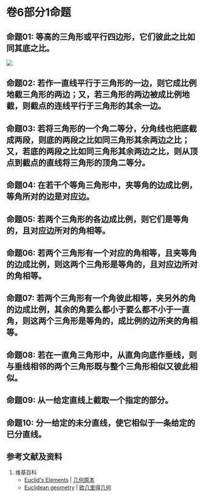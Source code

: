 # 卷6部分1命题

## 命题01: 等高的三角形或平行四边形，它们彼此之比如同其底之比。
![](/images/欧几里得几何/欧几里得元素中典型的几何实验/卷6部分1命题/1a1.jpg)

## 命题02: 若作一直线平行于三角形的一边，则它成比例地截三角形的两边；又，若三角形的两边被成比例地截，则截点的连线平行于三角形的其余一边。

## 命题03: 若将三角形的一个角二等分，分角线也把底截成两段，则底的两段之比如同三角形其余两边之比；又，若底的两段之比如同三角形其余两边之比，则从顶点到截点的直线将三角形的顶角二等分。

## 命题04: 在若干个等角三角形中，夹等角的边成比例，等角所对的边是对应边。

## 命题05: 若两个三角形的各边成比例，则它们是等角的，且对应边所对的角相等。

## 命题06: 若两个三角形有一个对应的角相等，且夹等角的边成比例，则这两个三角形是等角的，且对应边所对的角相等。

## 命题07: 若两个三角形有一个角彼此相等，夹另外的角的边成比例，其余的角要么都小于要么都不小于一直角，则这两个三角形是等角的，成比例的边所夹的角相等。

## 命题08: 若在一直角三角形中，从直角向底作垂线，则与垂线相邻的两个三角形既与整个三角形相似又彼此相似。

## 命题09: 从一给定直线上截取一个指定的部分。

## 命题10: 分一给定的未分直线，使它相似于一条给定的已分直线。

## 参考文献及资料

1. 维基百科
	- [Euclid's Elements](https://en.wikipedia.org/wiki/Euclid%27s_Elements) | [几何原本](https://zh.wikipedia.org/wiki/%E5%87%A0%E4%BD%95%E5%8E%9F%E6%9C%AC) 
	- [Euclidean geometry](https://en.wikipedia.org/wiki/Euclidean_geometry) | [欧几里得几何](https://zh.wikipedia.org/wiki/%E6%AC%A7%E5%87%A0%E9%87%8C%E5%BE%97%E5%87%A0%E4%BD%95) 



